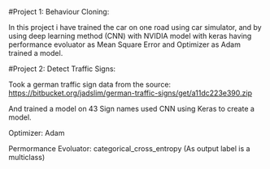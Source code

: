#Project 1: Behaviour Cloning:

In this project i have trained the car on one road using car simulator, and by using deep learning method (CNN) with NVIDIA model with keras having performance evoluator as Mean Square Error and Optimizer as Adam trained a model.

#Project 2: Detect Traffic Signs:

Took a german traffic sign data from the source:
https://bitbucket.org/jadslim/german-traffic-signs/get/a11dc223e390.zip

And trained a model on 43 Sign names used CNN using Keras to create a model. 

Optimizer: Adam

Permormance Evoluator: categorical_cross_entropy (As output label is a multiclass)

